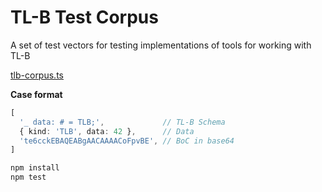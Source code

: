 # TL-B Test Corpus

A set of test vectors for testing implementations of tools for working with TL-B

[tlb-corpus.ts](tlb-corpus.ts)

**Case format**
```typescript
[
  '_ data: # = TLB;',             // TL-B Schema
  { kind: 'TLB', data: 42 },      // Data
  'te6cckEBAQEABgAACAAAACoFpvBE', // BoC in base64
]
```

```bash
npm install
npm test
```
